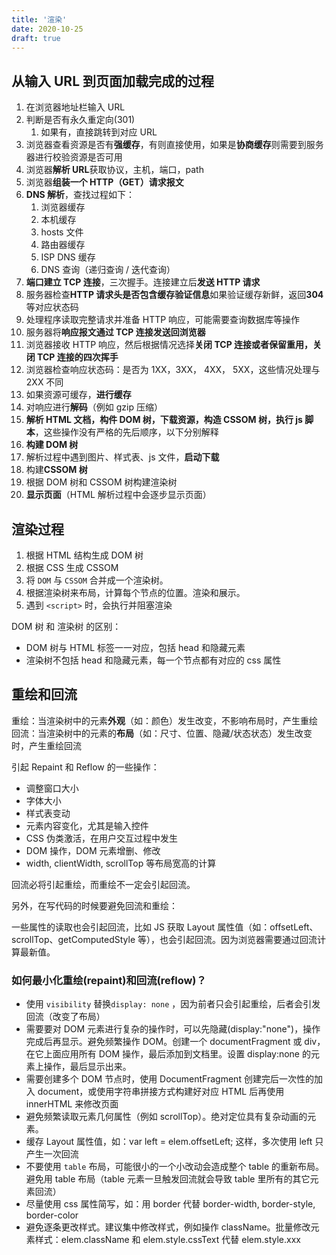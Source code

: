 ```yaml
---
title: '渲染'
date: 2020-10-25
draft: true
---
```


## 从输入 URL 到页面加载完成的过程

1. 在浏览器地址栏输入 URL
2. 判断是否有永久重定向(301)
   1. 如果有，直接跳转到对应 URL
3. 浏览器查看资源是否有**强缓存**，有则直接使用，如果是**协商缓存**则需要到服务器进行校验资源是否可用
4. 浏览器**解析 URL**获取协议，主机，端口，path
5. 浏览器**组装一个 HTTP（GET）请求报文**
6. **DNS 解析**，查找过程如下：
   1. 浏览器缓存
   2. 本机缓存
   3. hosts 文件
   4. 路由器缓存
   5. ISP DNS 缓存
   6. DNS 查询（递归查询 / 迭代查询）
7. **端口建立 TCP 连接**，三次握手。连接建立后**发送 HTTP 请求**
8. 服务器检查**HTTP 请求头是否包含缓存验证信息**如果验证缓存新鲜，返回**304**等对应状态码
9. 处理程序读取完整请求并准备 HTTP 响应，可能需要查询数据库等操作
10. 服务器将**响应报文通过 TCP 连接发送回浏览器**
11. 浏览器接收 HTTP 响应，然后根据情况选择**关闭 TCP 连接或者保留重用，关闭 TCP 连接的四次挥手**
12. 浏览器检查响应状态码：是否为 1XX，3XX， 4XX， 5XX，这些情况处理与 2XX 不同
13. 如果资源可缓存，**进行缓存**
14. 对响应进行**解码**（例如 gzip 压缩）
15. **解析 HTML 文档，构件 DOM 树，下载资源，构造 CSSOM 树，执行 js 脚本**，这些操作没有严格的先后顺序，以下分别解释
16. **构建 DOM 树**
17. 解析过程中遇到图片、样式表、js 文件，**启动下载**
18. 构建**CSSOM 树**
19. 根据 DOM 树和 CSSOM 树构建渲染树
20. **显示页面**（HTML 解析过程中会逐步显示页面）

## 渲染过程

1. 根据 HTML 结构生成 DOM 树
2. 根据 CSS 生成 CSSOM
3. 将 `DOM` 与 `CSSOM` 合并成一个渲染树。
4. 根据渲染树来布局，计算每个节点的位置。渲染和展示。
5. 遇到 `<script>` 时，会执行并阻塞渲染

DOM 树 和 渲染树 的区别：

- DOM 树与 HTML 标签一一对应，包括 head 和隐藏元素
- 渲染树不包括 head 和隐藏元素，每一个节点都有对应的 css 属性

## 重绘和回流

重绘：当渲染树中的元素**外观**（如：颜色）发生改变，不影响布局时，产生重绘
回流：当渲染树中的元素的**布局**（如：尺寸、位置、隐藏/状态状态）发生改变时，产生重绘回流

引起 Repaint 和 Reflow 的一些操作：

- 调整窗口大小
- 字体大小
- 样式表变动
- 元素内容变化，尤其是输入控件
- CSS 伪类激活，在用户交互过程中发生
- DOM 操作，DOM 元素增删、修改
- width, clientWidth, scrollTop 等布局宽高的计算

回流必将引起重绘，而重绘不一定会引起回流。

另外，在写代码的时候要避免回流和重绘：

一些属性的读取也会引起回流，比如 JS 获取 Layout 属性值（如：offsetLeft、scrollTop、getComputedStyle 等），也会引起回流。因为浏览器需要通过回流计算最新值。

### 如何最小化重绘(repaint)和回流(reflow)？

- 使用 `visibility` 替换`display: none` ，因为前者只会引起重绘，后者会引发回流（改变了布局）
- 需要要对 DOM 元素进行复杂的操作时，可以先隐藏(display:"none")，操作完成后再显示。避免频繁操作 DOM。创建一个 documentFragment 或 div，在它上面应用所有 DOM 操作，最后添加到文档里。设置 display:none 的元素上操作，最后显示出来。
- 需要创建多个 DOM 节点时，使用 DocumentFragment 创建完后一次性的加入 document，或使用字符串拼接方式构建好对应 HTML 后再使用 innerHTML 来修改页面
- 避免频繁读取元素几何属性（例如 scrollTop）。绝对定位具有复杂动画的元素。
- 缓存 Layout 属性值，如：var left = elem.offsetLeft; 这样，多次使用 left 只产生一次回流
- 不要使用 `table` 布局，可能很小的一个小改动会造成整个 table 的重新布局。避免用 table 布局（table 元素一旦触发回流就会导致 table 里所有的其它元素回流）
- 尽量使用 css 属性简写，如：用 border 代替 border-width, border-style, border-color
- 避免逐条更改样式。建议集中修改样式，例如操作 className。批量修改元素样式：elem.className 和 elem.style.cssText 代替 elem.style.xxx
